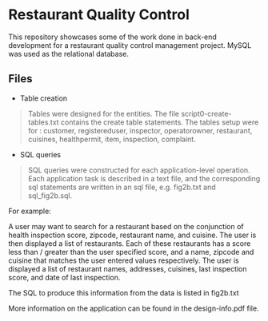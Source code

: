 # Restaurant Quality Control
This repository showcases some of the work done in back-end development for a restaurant quality control management project. MySQL was used as the relational database.

## Files

* Table creation
> Tables were designed for the entities. The file script0-create-tables.txt contains the create table statements. The tables setup were for : 
> customer, registereduser, inspector, operatorowner, 
> restaurant, cuisines, healthpermit, item, inspection, complaint.

* SQL queries
>SQL queries were constructed for each application-level operation. Each application task is described in a text file, and the corresponding sql statements are written in an sql file, e.g. fig2b.txt and sql_fig2b.sql.

For example:

A user may want to search for a restaurant based on the conjunction of health inspection score, zipcode, restaurant name, and cuisine. The user is then displayed a list of restaurants. Each of these restaurants has a score less than / greater than the user specified score, and a name, zipcode and cuisine that matches the user entered values respectively. The user is displayed a list of restaurant names, addresses, cuisines, last inspection score, and date of last inspection.

The SQL to produce this information from the data is listed in fig2b.txt

More information on the application can be found in the design-info.pdf file.







